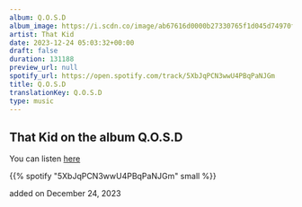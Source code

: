 ```yaml
---
album: Q.O.S.D
album_image: https://i.scdn.co/image/ab67616d0000b27330765f1d045d74970ffffd24
artist: That Kid
date: 2023-12-24 05:03:32+00:00
draft: false
duration: 131188
preview_url: null
spotify_url: https://open.spotify.com/track/5XbJqPCN3wwU4PBqPaNJGm
title: Q.O.S.D
translationKey: Q.O.S.D
type: music
---
```


## That Kid on the album Q.O.S.D

You can listen [here](https://open.spotify.com/track/5XbJqPCN3wwU4PBqPaNJGm)

{{% spotify "5XbJqPCN3wwU4PBqPaNJGm" small %}}

added on December 24, 2023